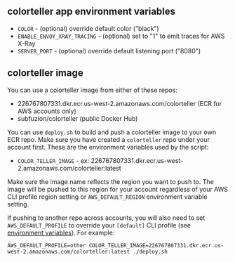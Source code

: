 ## colorteller app environment variables

* `COLOR` - (optional) override default color ("black")
* `ENABLE_ENVOY_XRAY_TRACING` - (optional) set to "1" to emit traces for AWS X-Ray
* `SERVER_PORT` - (optional) override default listening port ("8080")

## colorteller image

You can use a colorteller image from either of these repos:

* 226767807331.dkr.ecr.us-west-2.amazonaws.com/colorteller (ECR for AWS accounts only)
* subfuzion/colorteller (public Docker Hub)

You can use `deploy.sh` to build and push a colorteller image to
your own ECR repo. Make sure you have created a `colorteller` repo under your
account first. These are the environment variables used by the script:

* `COLOR_TELLER_IMAGE` - ex: 226767807331.dkr.ecr.us-west-2.amazonaws.com/colorteller:latest

Make sure the image name reflects the region you want to push to. The image will be pushed
to this region for your account regardless of your AWS CLI profile region setting
or `AWS_DEFAULT_REGION` environment variable setting.

If pushing to another repo across accounts, you will also need to set `AWS_DEFAULT_PROFILE`
to override your `[default]` CLI profile
(see [environment variables](https://docs.aws.amazon.com/cli/latest/userguide/cli-configure-envvars.html)). For example:

    AWS_DEFAULT_PROFILE=other COLOR_TELLER_IMAGE=226767807331.dkr.ecr.us-west-2.amazonaws.com/colorteller:latest ./deploy.sh

